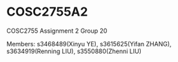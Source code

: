 # COSC2755A2
COSC2755 Assignment 2 Group 20

Members: s3468489(Xinyu YE), s3615625(Yifan ZHANG), s3634919(Renning LIU), s3550880(Zhenni LIU)
